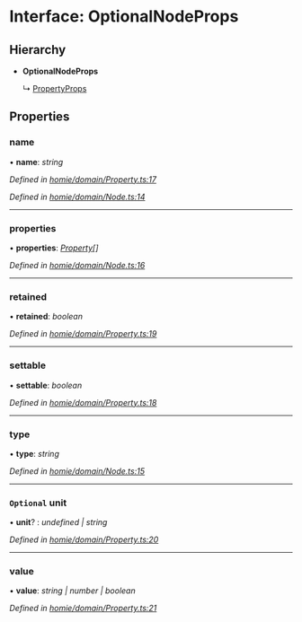 # Interface: OptionalNodeProps

## Hierarchy

* **OptionalNodeProps**

  ↳ [PropertyProps](propertyprops.md)

## Properties

###  name

• **name**: *string*

*Defined in [homie/domain/Property.ts:17](https://github.com/AlejandroHerr/homieiot.ts/blob/1330521/src/homie/domain/Property.ts#L17)*

*Defined in [homie/domain/Node.ts:14](https://github.com/AlejandroHerr/homieiot.ts/blob/1330521/src/homie/domain/Node.ts#L14)*

___

###  properties

• **properties**: *[Property](../classes/property.md)[]*

*Defined in [homie/domain/Node.ts:16](https://github.com/AlejandroHerr/homieiot.ts/blob/1330521/src/homie/domain/Node.ts#L16)*

___

###  retained

• **retained**: *boolean*

*Defined in [homie/domain/Property.ts:19](https://github.com/AlejandroHerr/homieiot.ts/blob/1330521/src/homie/domain/Property.ts#L19)*

___

###  settable

• **settable**: *boolean*

*Defined in [homie/domain/Property.ts:18](https://github.com/AlejandroHerr/homieiot.ts/blob/1330521/src/homie/domain/Property.ts#L18)*

___

###  type

• **type**: *string*

*Defined in [homie/domain/Node.ts:15](https://github.com/AlejandroHerr/homieiot.ts/blob/1330521/src/homie/domain/Node.ts#L15)*

___

### `Optional` unit

• **unit**? : *undefined | string*

*Defined in [homie/domain/Property.ts:20](https://github.com/AlejandroHerr/homieiot.ts/blob/1330521/src/homie/domain/Property.ts#L20)*

___

###  value

• **value**: *string | number | boolean*

*Defined in [homie/domain/Property.ts:21](https://github.com/AlejandroHerr/homieiot.ts/blob/1330521/src/homie/domain/Property.ts#L21)*
